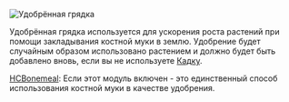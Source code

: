 ![Удобрённая грядка](block:betterwithmods:fertile_farmland)

Удобрённая грядка используется для ускорения роста растений при помощи закладывания костной муки в землю.
Удобрение будет случайным образом использовано растением и должно будет быть добавлено вновь, если вы не используете [Кадку](planter.md).

[HCBonemeal](../hardcore/index.md): Если этот модуль включен - это единственный способ использования костной муки в качестве удобрения.
